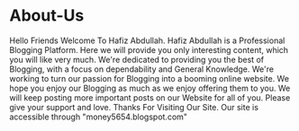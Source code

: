 # About-Us
Hello Friends Welcome To Hafiz Abdullah. Hafiz Abdullah is a Professional Blogging Platform. Here we will provide you only interesting content, which you will like very much. We're dedicated to providing you the best of Blogging, with a focus on dependability and General Knowledge. We're working to turn our passion for Blogging into a booming online website. We hope you enjoy our Blogging as much as we enjoy offering them to you. We will keep posting more important posts on our Website for all of you. Please give your support and love. Thanks For Visiting Our Site. Our site is accessible through "money5654.blogspot.com"
